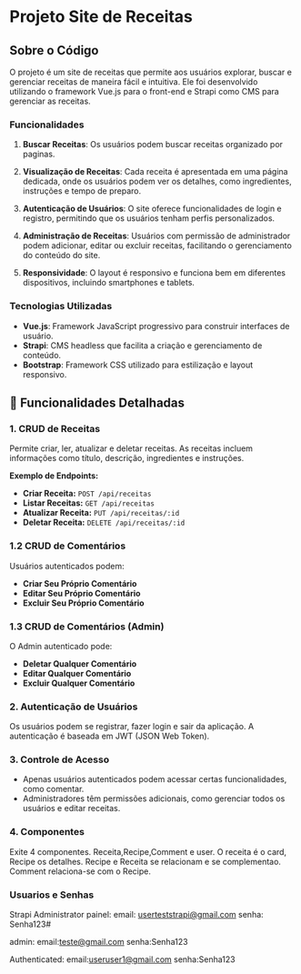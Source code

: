 # Projeto Site de Receitas

## Sobre o Código

O projeto é um site de receitas que permite aos usuários explorar, buscar e gerenciar receitas de maneira fácil e intuitiva. Ele foi desenvolvido utilizando o framework Vue.js para o front-end e Strapi como CMS para gerenciar as receitas.

### Funcionalidades

1. **Buscar Receitas**: Os usuários podem buscar receitas organizado por paginas.

2. **Visualização de Receitas**: Cada receita é apresentada em uma página dedicada, onde os usuários podem ver os detalhes, como ingredientes, instruções e tempo de preparo.

3. **Autenticação de Usuários**: O site oferece funcionalidades de login e registro, permitindo que os usuários tenham perfis personalizados.

4. **Administração de Receitas**: Usuários com permissão de administrador podem adicionar, editar ou excluir receitas, facilitando o gerenciamento do conteúdo do site.

5. **Responsividade**: O layout é responsivo e funciona bem em diferentes dispositivos, incluindo smartphones e tablets.


### Tecnologias Utilizadas

- **Vue.js**: Framework JavaScript progressivo para construir interfaces de usuário.
- **Strapi**: CMS headless que facilita a criação e gerenciamento de conteúdo.
- **Bootstrap**: Framework CSS utilizado para estilização e layout responsivo.

## 🌟 Funcionalidades Detalhadas

### 1. CRUD de Receitas

Permite criar, ler, atualizar e deletar receitas. As receitas incluem informações como título, descrição, ingredientes e instruções.

**Exemplo de Endpoints:**

- **Criar Receita:** `POST /api/receitas`
- **Listar Receitas:** `GET /api/receitas`
- **Atualizar Receita:** `PUT /api/receitas/:id`
- **Deletar Receita:** `DELETE /api/receitas/:id`

### 1.2 CRUD de Comentários

Usuários autenticados podem:
- **Criar Seu Próprio Comentário**
- **Editar Seu Próprio Comentário**
- **Excluir Seu Próprio Comentário**

### 1.3 CRUD de Comentários (Admin)

O Admin autenticado pode:
- **Deletar Qualquer Comentário**
- **Editar Qualquer Comentário**
- **Excluir Qualquer Comentário**

### 2. Autenticação de Usuários

Os usuários podem se registrar, fazer login e sair da aplicação. A autenticação é baseada em JWT (JSON Web Token).

### 3. Controle de Acesso

- Apenas usuários autenticados podem acessar certas funcionalidades, como comentar.
- Administradores têm permissões adicionais, como gerenciar todos os usuários e editar receitas.

### 4. Componentes
Exite 4 componentes. Receita,Recipe,Comment e user.
O receita é o card, Recipe os detalhes. Recipe e Receita se relacionam e se complementao. Comment relaciona-se com o Recipe.


### Usuarios e Senhas
Strapi Administrator painel:
   email: userteststrapi@gmail.com
   senha: Senha123#

admin:
   email:teste@gmail.com
   senha:Senha123

Authenticated:
   email:useruser1@gmail.com
   senha:Senha123
